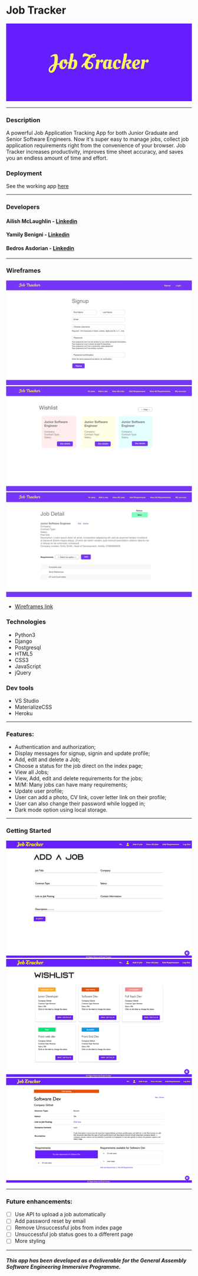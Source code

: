 # Job Tracker
![JobTracker](/main_app/static/img/JobTrackerHeader.jpg)

***

### Description
A powerful Job Application Tracking App for both Junior Graduate and Senior Software Engineers. Now it's super easy to manage jobs, collect job application requirements right from the convenience of your browser. Job Tracker increases productivity, improves time sheet accuracy, and saves you an endless amount of time and effort. 

### Deployment
See the working app [here](https://jobtrackersei64.herokuapp.com/)

***

### Developers
#### Ailish McLaughlin - [Linkedin](https://www.linkedin.com/in/ailish-mclaughlin/)
#### Yamily Benigni - [Linkedin](https://www.linkedin.com/in/yamilybenigni/)
#### Bedros Asdorian - [Linkedin](https://www.linkedin.com/in/bedros-asdorian-7ba548188/)

***

### Wireframes

![Wireframes](/main_app/static/img/Signup.jpg)
![Wireframes](/main_app/static/img/First-look-inside.jpg)
![Wireframes](/main_app/static/img/Job-detail.jpg)
* [Wireframes link](https://xd.adobe.com/view/0726cadf-94a8-4acd-8ed7-d2569e52a415-5275/screen/e48daffa-6673-4385-a874-e749c3ad3578?fullscreen)

### Technologies
* Python3
* Django
* Postgresql
* HTML5
* CSS3
* JavaScript
* jQuery


### Dev tools
* VS Studio
* MaterializeCSS
* Heroku

***

### Features:
* Authentication and authorization;
* Display messages for signup, signin and update profile;
* Add, edit and delete a Job;
* Choose a status for the job direct on the index page;
* View all Jobs;
* View, Add, edit and delete requirements for the jobs;
* M/M: Many jobs can have many requirements;
* Update user profile;
* User can add a photo, CV link, cover letter link on their profile;
* User can also change their password while logged in;
* Dark mode option using local storage.

***

### Getting Started
![AddAJob](/main_app/static/img/add-a-job-page.jpg)
![IndexPage](/main_app/static/img/index-page.jpg)
![JobDetailPage](/main_app/static/img/job-detail-page.jpg)

***

### Future enhancements:
- [ ] Use API to upload a job automatically
- [ ] Add password reset by email
- [ ] Remove Unsuccessful jobs from index page
- [ ] Unsuccessful job status goes to a different page
- [ ] More styling

***

##### This app has been developed as a deliverable for the General Assembly Software Engineering Immersive Programme.
